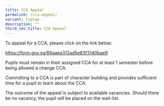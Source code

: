 ```yaml
---
title: CCA Appeal
permalink: /cca-appeal/
variant: tiptap
description: ""
third_nav_title: CCA Appeal
---
```

<p>To appeal for a CCA, please click on the link below:</p>
<p><a href="https://form.gov.sg/66aaea312ad5e83f3140bae9" rel="noopener noreferrer nofollow" target="_blank">https://form.gov.sg/66aaea312ad5e83f3140bae9</a>
</p>
<p>Pupils must remain in their assigned CCA for at least 1 semester before
being allowed a change CCA.</p>
<p>Committing to a CCA is part of character building and provides sufficient
time for a pupil to learn about the CCA.</p>
<p>The outcome of the appeal is subject to available vacancies. Should there
be no vacancy, the pupil will be placed on the wait-list.</p>
<p></p>